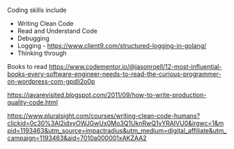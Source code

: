 Coding skills include
- Writing Clean Code
- Read and Understand Code
- Debugging  
- Logging - https://www.client9.com/structured-logging-in-golang/
- Thinking through



Books to read
https://www.codementor.io/@jasonroell/12-most-influential-books-every-software-engineer-needs-to-read-the-curious-programmer-on-wordpress-com-gpdli2o0p

https://javarevisited.blogspot.com/2011/09/how-to-write-production-quality-code.html

https://www.pluralsight.com/courses/writing-clean-code-humans?clickid=0c30%3Al2idxyOWJGwUx0Mo3Q1UknRwQ1vYRAIVU0&irgwc=1&mpid=1193463&utm_source=impactradius&utm_medium=digital_affiliate&utm_campaign=1193463&aid=7010a000001xAKZAA2

